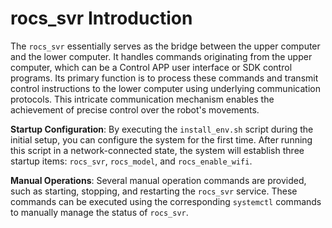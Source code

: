 # rocs_svr Introduction

The `rocs_svr` essentially serves as the bridge between the upper computer and the lower computer. It handles commands originating from the upper computer, which can be a Control APP user interface or SDK control programs. Its primary function is to process these commands and transmit control instructions to the lower computer using underlying communication protocols. This intricate communication mechanism enables the achievement of precise control over the robot's movements. 

**Startup Configuration**: By executing the `install_env.sh` script during the initial setup, you can configure the system for the first time. After running this script in a network-connected state, the system will establish three startup items: `rocs_svr`, `rocs_model`, and `rocs_enable_wifi`. 

**Manual Operations**: Several manual operation commands are provided, such as starting, stopping, and restarting the `rocs_svr` service. These commands can be executed using the corresponding `systemctl` commands to manually manage the status of `rocs_svr`.
